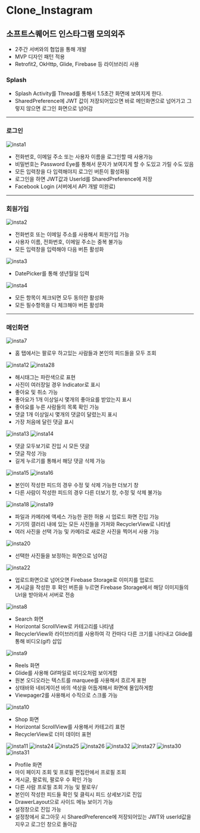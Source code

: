 # Clone_Instagram

## 소프트스퀘어드 인스타그램 모의외주
- 2주간 서버와의 협업을 통해 개발
- MVP 디자인 패턴 적용
- Retrofit2, OkHttp, Glide, Firebase 등 라이브러리 사용


### Splash
- Splash Activity를 Thread를 통해서 1.5초간 화면에 보여지게 한다.
- SharedPreference에 JWT 값이 저장되어있으면 바로 메인화면으로 넘어가고 그렇지 않으면 로그인 화면으로 넘어감

--------------------------------------

### 로그인
![insta1](https://user-images.githubusercontent.com/67727981/113394842-ea1bb900-93d3-11eb-8d68-c98d247822f7.png)

- 전화번호, 이메일 주소 또는 사용자 이름을 로그인할 때 사용가능
- 비밀번호는 Password Eye를 통해서 문자가 보여지게 할 수 도있고 가릴 수도 있음
- 모든 입력창을 다 입력해야지 로그인 버튼이 활성화됨
- 로그인을 하면 JWT값과 UserId를 SharedPreference에 저장
- Facebook Login (서버에서 API 개발 미완료)

--------------------------------------

### 회원가입
![insta2](https://user-images.githubusercontent.com/67727981/113395217-79c16780-93d4-11eb-8f8e-1e3cea160a9c.png)

- 전화번호 또는 이메일 주소를 사용해서 회원가입 가능
- 사용자 이름, 전화번호, 이메일 주소는 중복 불가능
- 모든 입력창을 입력해야 다음 버튼 활성화

![insta3](https://user-images.githubusercontent.com/67727981/113395876-85f9f480-93d5-11eb-87be-e511ce9df887.png)

- DatePicker를 통해 생년월일 입력

![insta4](https://user-images.githubusercontent.com/67727981/113395891-90b48980-93d5-11eb-87de-dd0a0a4cd197.png)

- 모든 항목이 체크되면 모두 동의란 활성화
- 모든 필수항목을 다 체크해야 버튼 활성화

-----------------------------------------

### 메인화면

![insta7](https://user-images.githubusercontent.com/67727981/113396048-cf4a4400-93d5-11eb-8ec3-45924a8dc4e2.png)

- 홈 탭에서는 팔로우 하고있는 사람들과 본인의 피드들을 모두 조회

![insta12](https://user-images.githubusercontent.com/67727981/113396146-fd2f8880-93d5-11eb-98a5-d43d659fb6f4.png)
![insta28](https://user-images.githubusercontent.com/67727981/113396194-13d5df80-93d6-11eb-93a9-60dbfe397b19.png)

- 해시태그는 파란색으로 표현
- 사진이 여러장일 경우 Indicator로 표시
- 좋아요 및 취소 가능
- 좋아요가 1개 이상일시 몇개의 좋아요를 받았는지 표시
- 좋아요를 누른 사람들의 목록 확인 가능
- 댓글 1개 이상일시 몇개의 댓글이 달렸는지 표시
- 가장 처음에 달린 댓글 표시

![insta13](https://user-images.githubusercontent.com/67727981/113396310-497ac880-93d6-11eb-880b-cda09fa06e86.png)
![insta14](https://user-images.githubusercontent.com/67727981/113396315-4b448c00-93d6-11eb-9399-bf1f5a4f6d3f.png)

- 댓글 모두보기로 진입 시 모든 댓글 
- 댓글 작성 가능
- 길게 누르기를 통해서 해당 댓글 삭제 가능

![insta15](https://user-images.githubusercontent.com/67727981/113396363-631c1000-93d6-11eb-9bf2-62b2a04b3d51.png)
![insta16](https://user-images.githubusercontent.com/67727981/113396369-66af9700-93d6-11eb-8480-36754a77af4d.png)

- 본인이 작성한 피드의 경우 수정 및 삭제 가능한 더보기 창
- 다른 사람이 작성한 피드의 경우 다른 더보기 창, 수정 및 삭제 불가능

![insta18](https://user-images.githubusercontent.com/67727981/113396632-cad25b00-93d6-11eb-897e-ad36dfe53fc3.png)
![insta19](https://user-images.githubusercontent.com/67727981/113396741-fd7c5380-93d6-11eb-8bc8-ab1eb512792f.png)

- 파일과 카메라에 액세스 가능한 권한 허용 시 업로드 화면 진입 가능
- 기기의 갤러리 내에 있는 모든 사진들을 가져와 RecyclerView로 나타냄
- 여러 사진을 선택 가능 및 카메라로 새로운 사진을 찍어서 사용 가능

![insta20](https://user-images.githubusercontent.com/67727981/113396766-0705bb80-93d7-11eb-86f8-669ed3846496.png)

- 선택한 사진들을 보정하는 화면으로 넘어감

![insta22](https://user-images.githubusercontent.com/67727981/113396821-1a188b80-93d7-11eb-864a-3f5c601fefce.png)

- 업로드화면으로 넘어오면 Firebase Storage로 이미지를 업로드
- 게시글을 작성한 후 확인 버튼을 누르면 Firebase Storage에서 해당 이미지들의 Url을 받아와서 서버로 전송

![insta8](https://user-images.githubusercontent.com/67727981/113397047-695ebc00-93d7-11eb-95c3-679787166b79.png)

- Search 화면
- Horizontal ScrollView로 카테고리를 나타냄
- RecyclerView와 라이브러리를 사용하여 각 칸마다 다른 크기를 나타내고 Glide를 통해 비디오(gif) 삽입

![insta9](https://user-images.githubusercontent.com/67727981/113397239-b2167500-93d7-11eb-9a7d-0a4400accd62.png)

- Reels 화면
- Glide를 사용해 Gif파일로 비디오처럼 보이게함
- 원본 오디오라는 텍스트를 marquee를 사용해서 흐르게 표현
- 상태바와 네비게이션 바의 색상을 어둡게해서 화면에 몰입하게함
- Viewpager2를 사용해서 수직으로 스크롤 가능

![insta10](https://user-images.githubusercontent.com/67727981/113397370-dc683280-93d7-11eb-8b18-69c3ba20a538.png)

- Shop 화면
- Horizontal ScrollView를 사용해서 카테고리 표현
- RecyclerView로 더미 데이터 표현

![insta11](https://user-images.githubusercontent.com/67727981/113397424-f99d0100-93d7-11eb-886a-458e0fd3b7f6.png)
![insta24](https://user-images.githubusercontent.com/67727981/113397543-2d782680-93d8-11eb-9792-3ebc441c70b5.png)
![insta25](https://user-images.githubusercontent.com/67727981/113397563-31a44400-93d8-11eb-836a-993a13fc5af5.png)
![insta26](https://user-images.githubusercontent.com/67727981/113397573-34069e00-93d8-11eb-9c53-1b4820bfcb97.png)
![insta32](https://user-images.githubusercontent.com/67727981/113397768-8cd63680-93d8-11eb-832b-8aff37c53c71.png)
![insta27](https://user-images.githubusercontent.com/67727981/113397580-35d06180-93d8-11eb-84ec-2cadec9a7e56.png)
![insta30](https://user-images.githubusercontent.com/67727981/113397587-3963e880-93d8-11eb-9e88-c3f1af83e2b0.png)
![insta31](https://user-images.githubusercontent.com/67727981/113397593-3bc64280-93d8-11eb-89d3-ca164d9c10b5.png)


- Profile 화면
- 마이 페이지 조회 및 프로필 편집란에서 프로필 조회
- 게시글, 팔로워, 팔로우 수 확인 가능
- 다른 사람 프로필 조회 가능 및 팔로우/
- 본인이 작성한 피드들 확인 및 클릭시 피드 상세보기로 진입
- DrawerLayout으로 사이드 메뉴 보이기 가능
- 설정창으로 진입 가능
- 설정창에서 로그아웃 시 SharedPreference에 저장되어있는 JWT와 userId값을 지우고 로그인 창으로 돌아감




